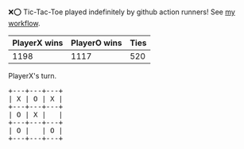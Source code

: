 :x::o: Tic-Tac-Toe played indefinitely by github action runners! See [my workflow](.github/workflows/play.yaml).

|PlayerX wins|PlayerO wins|Ties|
|-|-|-|
|1198|1117|520|

PlayerX's turn.

<pre>
+---+---+---+
| X | O | X |
+---+---+---+
| O | X |   |
+---+---+---+
| O |   | O |
+---+---+---+
</pre>
